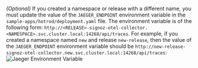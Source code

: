 _(Optional)_ If you created a namespace or release with a different name, you must update the value of the `JAEGER_ENDPOINT` environment variable in the `sample-apps/hotrod/deployment.yaml` file. The environment variable is of the following form: `http://<RELEASE>-signoz-otel-collector.<NAMESPACE>.svc.cluster.local:14268/api/traces`. For example, if you created a namespace named `new` and release `new-release`, then the value of the `JAEGER_ENDPOINT` environment variable should be `http://new-release-signoz-otel-collector.new.svc.cluster.local:14268/api/traces`:
  ![Jaeger Environment Variable](/img/jaeger_env_variable.png)